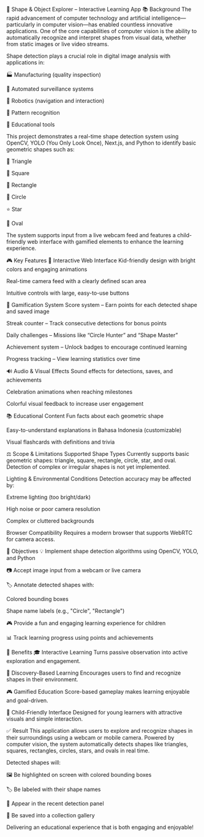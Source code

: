 🎯 Shape & Object Explorer – Interactive Learning App
📚 Background
The rapid advancement of computer technology and artificial intelligence—particularly in computer vision—has enabled countless innovative applications.
One of the core capabilities of computer vision is the ability to automatically recognize and interpret shapes from visual data, whether from static images or live video streams.

Shape detection plays a crucial role in digital image analysis with applications in:

🏭 Manufacturing (quality inspection)

🎥 Automated surveillance systems

🤖 Robotics (navigation and interaction)

🧩 Pattern recognition

🏫 Educational tools

This project demonstrates a real-time shape detection system using OpenCV, YOLO (You Only Look Once), Next.js, and Python to identify basic geometric shapes such as:

🔺 Triangle

🔳 Square

🗾 Rectangle

🔸 Circle

⭐ Star

🥚 Oval

The system supports input from a live webcam feed and features a child-friendly web interface with gamified elements to enhance the learning experience.

🎮 Key Features
🌟 Interactive Web Interface
Kid-friendly design with bright colors and engaging animations

Real-time camera feed with a clearly defined scan area

Intuitive controls with large, easy-to-use buttons

🎯 Gamification System
Score system – Earn points for each detected shape and saved image

Streak counter – Track consecutive detections for bonus points

Daily challenges – Missions like “Circle Hunter” and “Shape Master”

Achievement system – Unlock badges to encourage continued learning

Progress tracking – View learning statistics over time

🔊 Audio & Visual Effects
Sound effects for detections, saves, and achievements

Celebration animations when reaching milestones

Colorful visual feedback to increase user engagement

📚 Educational Content
Fun facts about each geometric shape

Easy-to-understand explanations in Bahasa Indonesia (customizable)

Visual flashcards with definitions and trivia

⚖️ Scope & Limitations
Supported Shape Types
Currently supports basic geometric shapes: triangle, square, rectangle, circle, star, and oval.
Detection of complex or irregular shapes is not yet implemented.

Lighting & Environmental Conditions
Detection accuracy may be affected by:

Extreme lighting (too bright/dark)

High noise or poor camera resolution

Complex or cluttered backgrounds

Browser Compatibility
Requires a modern browser that supports WebRTC for camera access.

🎯 Objectives
💡 Implement shape detection algorithms using OpenCV, YOLO, and Python

📷 Accept image input from a webcam or live camera

🏷️ Annotate detected shapes with:

Colored bounding boxes

Shape name labels (e.g., "Circle", "Rectangle")

🎮 Provide a fun and engaging learning experience for children

📊 Track learning progress using points and achievements

🌟 Benefits
🎓 Interactive Learning
Turns passive observation into active exploration and engagement.

🔎 Discovery-Based Learning
Encourages users to find and recognize shapes in their environment.

🎮 Gamified Education
Score-based gameplay makes learning enjoyable and goal-driven.

👶 Child-Friendly Interface
Designed for young learners with attractive visuals and simple interaction.

✅ Result
This application allows users to explore and recognize shapes in their surroundings using a webcam or mobile camera.
Powered by computer vision, the system automatically detects shapes like triangles, squares, rectangles, circles, stars, and ovals in real time.

Detected shapes will:

🖼️ Be highlighted on screen with colored bounding boxes

🏷️ Be labeled with their shape names

🎯 Appear in the recent detection panel

📸 Be saved into a collection gallery

Delivering an educational experience that is both engaging and enjoyable!


